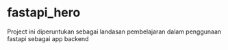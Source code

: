 # fastapi_hero
Project ini diperuntukan sebagai landasan pembelajaran dalam penggunaan fastapi sebagai app backend
